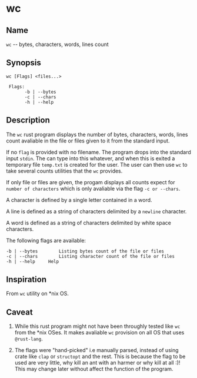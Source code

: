# wc
     
## Name

`wc` -- bytes, characters, words, lines count
	 
## Synopsis
     
    wc [Flags] <files...>
	 
     Flags: 
           -b | --bytes 
           -c | --chars 
           -h | --help  

## Description
     
The `wc` rust program displays the number of bytes, characters, words, lines count avaliable in the file or files given to it from the standard input. 
	 
If no `flag` is provided with no filename. The program drops into the standard input `stdin`. The can type into this whatever, and when this is exited a temporary file `temp.txt` is created for the user. The user can then use `wc` to take several counts utilities that the `wc` provides.
	 
If only file or files are given, the progam displays all counts expect for `number of characters` which is only avaliable via the flag `-c or --chars`.
	 
A character is defined by a single letter contained in a word.
	 
A line is defined as a string of characters delimited by a `newline` character. 

A word is defined as a string of characters delimited by white space characters.  
	 

The following flags are available:

    -b | --bytes		Listing bytes count of the file or files
    -c | --chars		Listing character count of the file or files
    -h | --help     Help


##  Inspiration
From `wc` utility on *nix OS.
	
##  Caveat
1. While this rust program might not have been throughly tested like `wc` from the *nix OSes. It makes avaliable `wc` provision on all OS that uses `@rust-lang`.
	
2. The flags were "hand-picked" i.e manually parsed, instead of using crate like `clap` or `structopt` and the rest. This is because the flag to be used are very little, why kill an ant with an harmer or why kill at all :)! This may change later without affect the function of the program.
     
